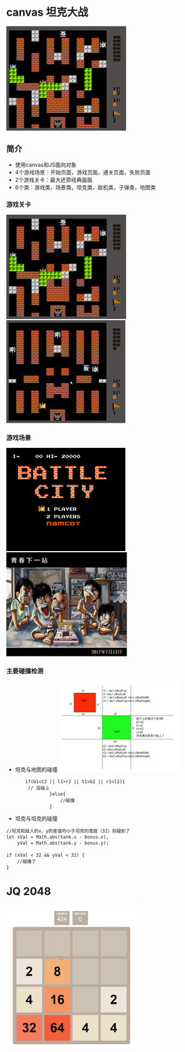 # canvas 坦克大战
![](https://github.com/LKCCY/game/blob/master/images/13.png)
## 简介
+ 使用canvas和JS面向对象
+ 4个游戏场景：开始页面，游戏页面，通关页面，失败页面
+ 2个游戏关卡：最大还原经典画面
+ 6个类：游戏类，场景类，坦克类，敌机类，子弹类，地图类
### 游戏关卡
![](https://github.com/LKCCY/game/blob/master/images/13.png) ![](https://github.com/LKCCY/game/blob/master/images/12.png)
### 游戏场景
![](https://github.com/LKCCY/game/blob/master/images/11.png) ![](https://github.com/LKCCY/game/blob/master/images/14.png) 
### 主要碰撞检测
+ 坦克与地图的碰撞
![](https://github.com/LKCCY/game/blob/master/images/u1.png)
```
       if(b1<t2 || l1>r2 || t1>b2 || r1<l2){ 
        // 没碰上
                }else{  
                    //碰撞
                }  
```

+ 坦克与坦克的碰撞
```
//坦克和敌人的x，y的差值均小于坦克的宽度（32）则碰到了
let xVal = Math.abs(tank.x - bonus.x),
    yVal = Math.abs(tank.y - bonus.y);

if (xVal < 32 && yVal < 32) {
    //碰撞了
}
```
# JQ 2048
![](https://github.com/LKCCY/game/blob/master/images/game1.png)
